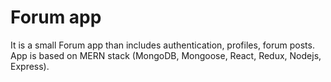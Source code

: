 # Forum app
<meta http-equiv="refresh" content="1;URL='/client/src/App.js'"/>
It is a small Forum app than includes authentication, profiles, forum posts. App is based on MERN stack (MongoDB, Mongoose, React, Redux, Nodejs, Express).

